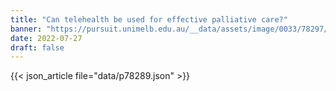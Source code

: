 ```yaml
---
title: "Can telehealth be used for effective palliative care?"
banner: "https://pursuit.unimelb.edu.au/__data/assets/image/0033/78297/Can-telehealth-be-used-for-effective-palliative-care_d0ac4064-fb0a-4e9c-928c-d6af59ab208a.jpg"
date: 2022-07-27
draft: false
---
```


{{< json_article file="data/p78289.json" >}}